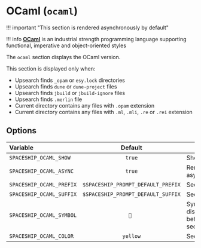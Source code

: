 # OCaml (`ocaml`)

!!! important "This section is rendered asynchronously by default"

!!! info
    [**OCaml**](https://ocaml.org/) is an industrial strength programming language supporting functional, imperative and object-oriented styles

The `ocaml` section displays the OCaml version.

This section is displayed only when:

- Upsearch finds `_opam` or `esy.lock` directories
- Upsearch finds `dune` or `dune-project` files
- Upsearch finds `jbuild` or `jbuild-ignore` files
- Upsearch finds `.merlin` file
- Current directory contains any files with `.opam` extension
- Current directory contains any files with `.ml`, `.mli`, `.re` or `.rei` extension

## Options

| Variable                          |              Default               | Meaning                               |
| :-------------------------------- | :--------------------------------: | ------------------------------------- |
| `SPACESHIP_OCAML_SHOW`            |               `true`               | Show section                          |
| `SPACESHIP_OCAML_ASYNC`           |               `true`               | Render section asynchronously         |
| `SPACESHIP_OCAML_PREFIX`          | `$SPACESHIP_PROMPT_DEFAULT_PREFIX` | Section's prefix                      |
| `SPACESHIP_OCAML_SUFFIX`          | `$SPACESHIP_PROMPT_DEFAULT_SUFFIX` | Section's suffix                      |
| `SPACESHIP_OCAML_SYMBOL`          |               `🐫 `                | Symbol displayed before the section   |
| `SPACESHIP_OCAML_COLOR`           |               `yellow`             | Section's color                       |
